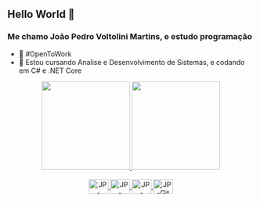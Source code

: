 ##          Hello World 👋
### Me chamo João Pedro Voltolini Martins, e estudo programação

- 🔭 #OpenToWork
- 🌱 Estou cursando Analise e Desenvolvimento de Sistemas, e codando em C# e .NET Core


<div align="center">
  <a href="https://www.linkedin.com/in/jpvoltolini/">
  <img height="180em" src="https://github-readme-stats.vercel.app/api?username=jpvoltolini&show_icons=true&theme=merko"/>
  <img height="180em" src="https://github-readme-stats.vercel.app/api/top-langs/?username=jpvoltolini&layout=compact&langs_count=7&theme=merko"/>

  <div style="display: inline_block" ><br>
  <img align="center" alt="JP-Csharp" height="30" width="40" src="https://raw.githubusercontent.com/jmnote/z-icons/master/svg/csharp.svg">
    
  <img align="center" alt="JP-SqlServer" height="30" width="40" src="https://upload.wikimedia.org/wikipedia/de/8/8c/Microsoft_SQL_Server_Logo.svg">
  <img align="center" alt="JP-Postgre" height="30" width="40" src="https://cdn.jsdelivr.net/gh/devicons/devicon/icons/postgresql/postgresql-original.svg">
  <img align="center" alt="JP-Git" height="30" width="40" src="https://cdn.jsdelivr.net/gh/devicons/devicon/icons/git/git-original.svg">
  </div>
</div>
